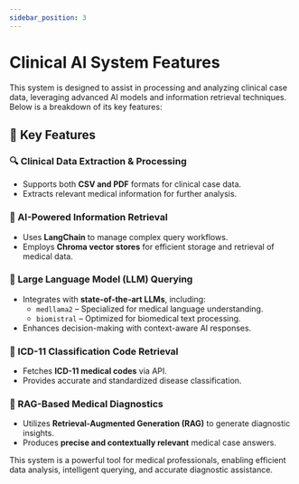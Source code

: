 ```yaml
---
sidebar_position: 3
---
```


# Clinical AI System Features

This system is designed to assist in processing and analyzing clinical case data, leveraging advanced AI models and information retrieval techniques. Below is a breakdown of its key features:

## 📌 Key Features

### 🔍 Clinical Data Extraction & Processing

- Supports both **CSV and PDF** formats for clinical case data.
- Extracts relevant medical information for further analysis.

### 🧠 AI-Powered Information Retrieval

- Uses **LangChain** to manage complex query workflows.
- Employs **Chroma vector stores** for efficient storage and retrieval of medical data.

### 🤖 Large Language Model (LLM) Querying

- Integrates with **state-of-the-art LLMs**, including:
  - `medllama2` – Specialized for medical language understanding.
  - `biomistral` – Optimized for biomedical text processing.
- Enhances decision-making with context-aware AI responses.

### 📑 ICD-11 Classification Code Retrieval

- Fetches **ICD-11 medical codes** via API.
- Provides accurate and standardized disease classification.

### 🔬 RAG-Based Medical Diagnostics

- Utilizes **Retrieval-Augmented Generation (RAG)** to generate diagnostic insights.
- Produces **precise and contextually relevant** medical case answers.

This system is a powerful tool for medical professionals, enabling efficient data analysis, intelligent querying, and accurate diagnostic assistance.

